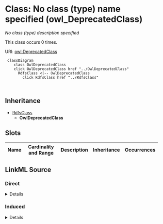 

# Class: No class (type) name specified (owl_DeprecatedClass)


_No class (type) description specified_






This class occurs 0 times.


URI: [owl:DeprecatedClass](http://www.w3.org/2002/07/owl#DeprecatedClass)






```mermaid
 classDiagram
    class OwlDeprecatedClass
    click OwlDeprecatedClass href "../OwlDeprecatedClass"
      RdfsClass <|-- OwlDeprecatedClass
        click RdfsClass href "../RdfsClass"
      
      
```





## Inheritance
* [RdfsClass](../classes/RdfsClass.md)
    * **OwlDeprecatedClass**



## Slots

| Name | Cardinality and Range | Description | Inheritance | Occurrences |
| ---  | --- | --- | --- | --- |














## LinkML Source

<!-- TODO: investigate https://stackoverflow.com/questions/37606292/how-to-create-tabbed-code-blocks-in-mkdocs-or-sphinx -->

### Direct

<details>

```yaml
name: owl_DeprecatedClass
conforms_to: No schema conformance document specified
annotations:
  count:
    tag: count
    value: 0
description: No class (type) description specified
title: No class (type) name specified
from_schema: hydrology-kg
rank: 1000
is_a: rdfs_Class
class_uri: owl:DeprecatedClass

```
</details>

### Induced

<details>

```yaml
name: owl_DeprecatedClass
conforms_to: No schema conformance document specified
annotations:
  count:
    tag: count
    value: 0
description: No class (type) description specified
title: No class (type) name specified
from_schema: hydrology-kg
rank: 1000
is_a: rdfs_Class
class_uri: owl:DeprecatedClass

```
</details>